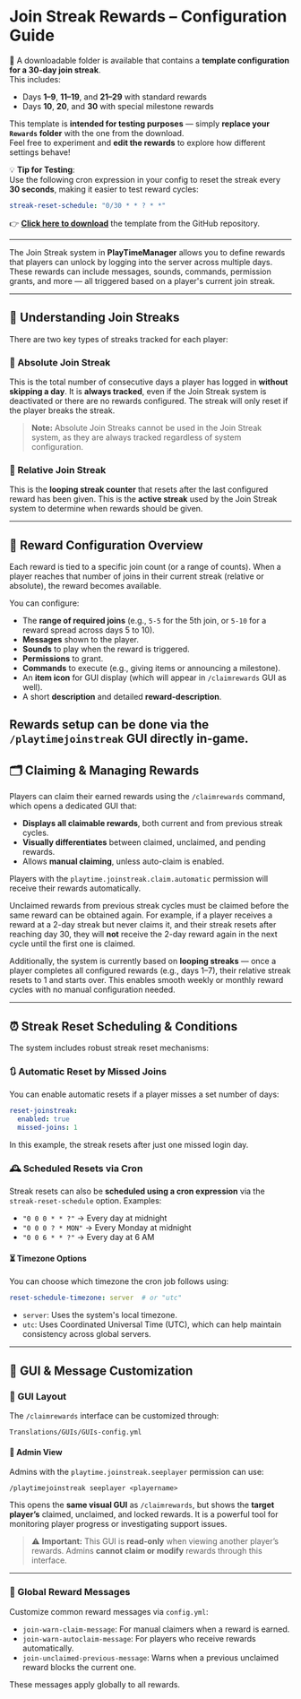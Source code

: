
# Join Streak Rewards – Configuration Guide

📁 A downloadable folder is available that contains a **template configuration for a 30-day join streak**.  
This includes:
- Days **1–9**, **11–19**, and **21–29** with standard rewards
- Days **10**, **20**, and **30** with special milestone rewards

This template is **intended for testing purposes** — simply **replace your `Rewards` folder** with the one from the download.  
Feel free to experiment and **edit the rewards** to explore how different settings behave!

💡 **Tip for Testing**:  
Use the following cron expression in your config to reset the streak every **30 seconds**, making it easier to test reward cycles:

```yaml
streak-reset-schedule: "0/30 * * ? * *"
```

👉 [**Click here to download**](https://downgit.github.io/#/home?url=https://github.com/TheGaBr0/PlayTimeManager/tree/dev/Tutorials/Rewards) the template from the GitHub repository.

---

The Join Streak system in **PlayTimeManager** allows you to define rewards that players can unlock by logging into the server across multiple days. These rewards can include messages, sounds, commands, permission grants, and more — all triggered based on a player's current join streak.

---

## 🧠 Understanding Join Streaks

There are two key types of streaks tracked for each player:

### 🔸 Absolute Join Streak  
This is the total number of consecutive days a player has logged in **without skipping a day**. It is **always tracked**, even if the Join Streak system is deactivated or there are no rewards configured. The streak will only reset if the player breaks the streak.

> **Note:** Absolute Join Streaks cannot be used in the Join Streak system, as they are always tracked regardless of system configuration.

### 🔹 Relative Join Streak  
This is the **looping streak counter** that resets after the last configured reward has been given. This is the **active streak** used by the Join Streak system to determine when rewards should be given. 

---

## 🎁 Reward Configuration Overview

Each reward is tied to a specific join count (or a range of counts). When a player reaches that number of joins in their current streak (relative or absolute), the reward becomes available.

You can configure:
- The **range of required joins** (e.g., `5-5` for the 5th join, or `5-10` for a reward spread across days 5 to 10).
- **Messages** shown to the player.
- **Sounds** to play when the reward is triggered.
- **Permissions** to grant.
- **Commands** to execute (e.g., giving items or announcing a milestone).
- An **item icon** for GUI display (which will appear in `/claimrewards` GUI as well).
- A short **description** and detailed **reward-description**.

Rewards setup can be done via the `/playtimejoinstreak` GUI directly in-game.
---

## 🗂️ Claiming & Managing Rewards

Players can claim their earned rewards using the `/claimrewards` command, which opens a dedicated GUI that:
- **Displays all claimable rewards**, both current and from previous streak cycles.
- **Visually differentiates** between claimed, unclaimed, and pending rewards.
- Allows **manual claiming**, unless auto-claim is enabled.

Players with the `playtime.joinstreak.claim.automatic` permission will receive their rewards automatically.

Unclaimed rewards from previous streak cycles must be claimed before the same reward can be obtained again. For example, if a player receives a reward at a 2-day streak but never claims it, and their streak resets after reaching day 30, they will **not** receive the 2-day reward again in the next cycle until the first one is claimed.

Additionally, the system is currently based on **looping streaks** — once a player completes all configured rewards (e.g., days 1–7), their relative streak resets to 1 and starts over. This enables smooth weekly or monthly reward cycles with no manual configuration needed.

---

## ⏰ Streak Reset Scheduling & Conditions

The system includes robust streak reset mechanisms:

### 🔃 Automatic Reset by Missed Joins  
You can enable automatic resets if a player misses a set number of days:

```yaml
reset-joinstreak:
  enabled: true
  missed-joins: 1
```

In this example, the streak resets after just one missed login day.

### 🕰 Scheduled Resets via Cron  
Streak resets can also be **scheduled using a cron expression** via the `streak-reset-schedule` option. Examples:
- `"0 0 0 * * ?"` → Every day at midnight  
- `"0 0 0 ? * MON"` → Every Monday at midnight  
- `"0 0 6 * * ?"` → Every day at 6 AM  

#### ⏳ Timezone Options  
You can choose which timezone the cron job follows using:

```yaml
reset-schedule-timezone: server  # or "utc"
```

- `server`: Uses the system's local timezone.  
- `utc`: Uses Coordinated Universal Time (UTC), which can help maintain consistency across global servers.

---

## 🧩 GUI & Message Customization

### 🔧 GUI Layout  
The `/claimrewards` interface can be customized through:

```
Translations/GUIs/GUIs-config.yml
```

#### 🧭 Admin View
Admins with the `playtime.joinstreak.seeplayer` permission can use:

`
/playtimejoinstreak seeplayer <playername>
`

This opens the **same visual GUI** as `/claimrewards`, but shows the **target player’s** claimed, unclaimed, and locked rewards. It is a powerful tool for monitoring player progress or investigating support issues.

> ⚠️ **Important:** This GUI is **read-only** when viewing another player’s rewards. Admins **cannot claim or modify** rewards through this interface.

---

### 💬 Global Reward Messages  
Customize common reward messages via `config.yml`:
- `join-warn-claim-message`: For manual claimers when a reward is earned.
- `join-warn-autoclaim-message`: For players who receive rewards automatically.
- `join-unclaimed-previous-message`: Warns when a previous unclaimed reward blocks the current one.

These messages apply globally to all rewards.
